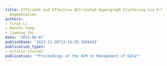```yaml
---
title: Efficient and Effective Attributed Hypergraph Clustering via K-Nearest Neighbor
  Augmentation
authors:
- Yiran Li
- Renchi Yang
- Jieming Shi
date: '2023-06-01'
publishDate: '2023-12-26T13:16:29.365644Z'
publication_types:
- article-journal
publication: '*Proceedings of the ACM on Management of Data*'
---
```


